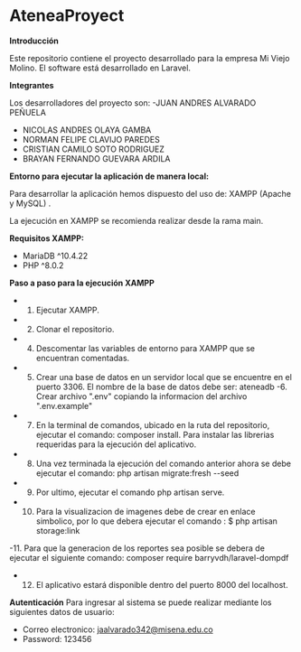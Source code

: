 # AteneaProyect
**Introducción**

Este repositorio contiene el proyecto desarrollado para la empresa Mi Viejo Molino.
El software está desarrollado en Laravel.

**Integrantes**

Los desarrolladores del proyecto son:
-JUAN ANDRES ALVARADO PEÑUELA
- NICOLAS ANDRES OLAYA GAMBA
- NORMAN FELIPE CLAVIJO PAREDES
- CRISTIAN CAMILO SOTO RODRIGUEZ  
- BRAYAN FERNANDO GUEVARA ARDILA


**Entorno para ejecutar la aplicación de manera local:**

Para desarrollar la aplicación hemos dispuesto del uso de: XAMPP (Apache y MySQL) .


La ejecución en XAMPP se recomienda realizar desde la rama main.

**Requisitos XAMPP:**
- MariaDB ^10.4.22
- PHP ^8.0.2

**Paso a paso para la ejecución XAMPP**
- 1. Ejecutar XAMPP.
- 2. Clonar el repositorio.

- 4. Descomentar las variables de entorno para XAMPP que se encuentran comentadas.


- 5. Crear una base de datos en un servidor local que se encuentre en el puerto 3306. El nombre de la base de datos debe ser: ateneadb
-6. Crear archivo ".env" copiando la informacion del archivo ".env.example"
- 7. En la terminal de comandos, ubicado en la ruta del repositorio, ejecutar el comando: composer install. Para instalar las librerias requeridas para la ejecución del aplicativo.
- 8. Una vez terminada la ejecución del comando anterior ahora se debe ejecutar el comando: php artisan migrate:fresh --seed
- 9. Por ultimo, ejecutar el comando php artisan serve.

- 10. Para la visualizacion de imagenes debe de crear en enlace simbolico, por lo que debera ejecutar el comando : $ php artisan storage:link

-11. Para que la generacion de los reportes sea posible se debera de ejecutar el siguiente comando: composer require barryvdh/laravel-dompdf


- 12. El aplicativo estará disponible dentro del puerto 8000 del localhost.




**Autenticación**
Para ingresar al sistema se puede realizar mediante los siguientes datos de usuario:

 - Correo electronico: jaalvarado342@misena.edu.co
 - Password: 123456
 
